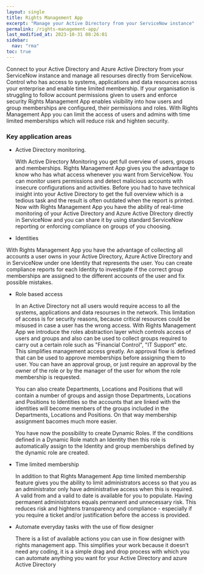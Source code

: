 ```yaml
---
layout: single
title: Rights Management App
excerpt: "Manage your Active Directory from your ServiceNow instance"
permalink: /rights-management-app/
last_modified_at: 2023-10-31 08:26:01
sidebar:
  nav: "rma"
toc: true
---
```


Connect to your Active Directory and Azure Active Directory from your ServiceNow instance and manage all resourses directly from ServiceNow. Control who has access to systems, applications and data resources across your enterprise and enable time limited membership.
If your organisation is struggling to follow account permissions given to users and enforce security Rights Management App enables visibility into how users and group memberships are configured, their permissions and roles. With Rights Management App you can limit the access of users and admins with time limited memberships which will reduce risk and highten security.
 

### Key application areas
- Active Directory monitoring.

  With Active Directory Monitoring you get full overview of users, groups and memberships. Rights Management App gives you the advantage to know who has what access whenever you want from ServiceNow. You can monitor users permissions and detect malicious accounts with insecure configurations and activities. Before you had to have technical insight into your Active Directory to get the full overview which is a tedious task and the result is often outdated when the report is printed. Now with Rights Management App you have the ability of real-time monitoring of your Active Directory and Azure Active DIrectory directly in ServiceNow and you can share it by using standard ServiceNow reporting or enforcing compliance on groups of you choosing. 

- Identities

With Rights Management App you have the advantage of collecting all accounts a user owns in your Active Directory, Azure Active Directory and in ServiceNow under one Identity that represents the user. You can create compliance reports for each Identity to investigate if the correct group memberships are assigned to the different accounts of the user and fix possible mistakes. 

- Role based access 

  In an Active Directory not all users would require access to all the systems, applications and data resourses in the network. This limitation of access is for security reasons, because critical resources could be misused in case a user has the wrong access. With Rights Management App we introduce the roles abstraction layer which controls access of users and groups and also can be used to collect groups required to carry out a certain role such as "Financial Control", "IT Support" etc. This simplifies management access greatly. 
  An approval flow is defined that can be used to approve memberships before assigning them to user. You can have an approval group, or just require an approval by the owner of the role or by the manager of the user for whom the role membership is requested.

  You can also create Departments, Locations and Positions that will contain a number of groups and assign those Departments, Locations and Positions to Identities so the accounts that are linked with the identities will become members of the groups included in the Departments, Locations and Positions. On that way membership assignment bacomes much more easier.

  You have now the possibility to create Dynamic Roles. If the conditions defined in a Dynamic Role match an Identity then this role is automatically assign to the Identity and group memberships defined by the dynamic role are created.

- Time limited membership

  In addition to that Rights Management App time limited membership feature gives you the ability to limit administrators access so that you as an administrator only have administrative access when this is required. A valid from and a valid to date is available for you to populate. Having permanent administrators equals permanent and unnecessary risk. This reduces risk and hightens transparency and compliance - especially if you require a ticket and/or justification before the access is provided.

- Automate everyday tasks with the use of flow designer

  There is a list of available actions you can use in flow designer with rights management app. This simplifies your work because it doesn’t need any coding, it is a simple drag and drop process with which you can automate anything you want for your Active Directory and azure Active Directory 
